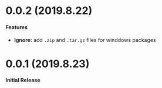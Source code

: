 # 0.0.2 (2019.8.22)

#### Features

- **Ignore:** add `.zip` and `.tar.gz` files for winddows packages

# 0.0.1 (2019.8.23)

#### Initial Release
